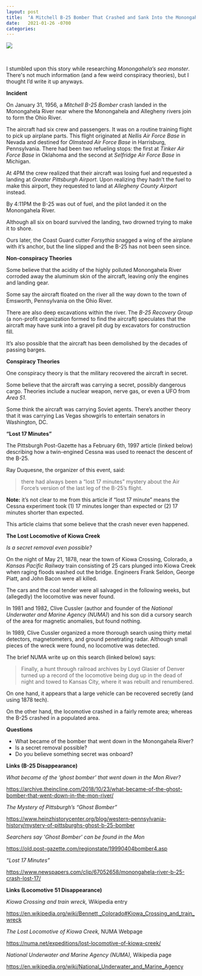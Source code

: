 ```yaml
---
layout: post
title:  "A Mitchell B-25 Bomber That Crashed and Sank Into the Monongahela River in the Winter of 1956 Has Never Been Found – Was It Carrying a Secret Cargo or Passenger?"
date:   2021-01-26 -0700
categories:
---
```

![](https://www.heinzhistorycenter.org/wp-content/uploads/2016/01/The-Mystery-of-Pittsburghs-Ghost-Bomber-copy-1440x617.jpg)

<br>

I stumbled upon this story while researching *Monongahela’s sea monster*.  There's not much information (and a few weird conspiracy theories), but I thought I’d write it up anyways.


**Incident**


On January 31, 1956, a *Mitchell B-25 Bomber* crash landed in the Monongahela River near where the Monongahela and Allegheny rivers join to form the Ohio River.


The aircraft had six crew and passengers.  It was on a routine training flight to pick up airplane parts.  This flight originated at *Nellis Air Force Base* in Nevada and destined for *Olmstead Air Force Base* in Harrisburg, Pennsylvania.  There had been two refueling stops: the first at *Tinker Air Force Base* in Oklahoma and the second at *Selfridge Air Force Base* in Michigan.


At 4PM the crew realized that their aircraft was losing fuel and requested a landing at *Greater Pittsburgh Airport*.  Upon realizing they hadn’t the fuel to make this airport, they requested to land at *Allegheny County Airport* instead.


By 4:11PM the B-25 was out of fuel, and the pilot landed it on the Monongahela River.


Although all six on board survived the landing, two drowned trying to make it to shore.


Ours later, the Coast Guard cutter *Forsythia* snagged a wing of the airplane with it’s anchor, but the line slipped and the B-25 has not been seen since.



**Non-conspiracy Theories**

Some believe that the acidity of the highly polluted Monongahela River corroded away the aluminum skin of the aircraft, leaving only the engines and landing gear.


Some say the aircraft floated on the river all the way down to the town of Emsworth, Pennsylvania on the Ohio River.


There are also deep excavations within the river.  The *B-25 Recovery Group* (a non-profit organization formed to find the aircraft) speculates that the aircraft may have sunk into a gravel pit dug by excavators for construction fill.


It’s also possible that the aircraft has been demolished by the decades of passing barges.



**Conspiracy Theories**

One conspiracy theory is that the military recovered the aircraft in secret.


Some believe that the aircraft was carrying a secret, possibly dangerous cargo.  Theories include a nuclear weapon, nerve gas, or even a UFO from *Area 51*.


Some think the aircraft was carrying Soviet agents.  There’s another theory that it was carrying Las Vegas showgirls to entertain senators in Washington, DC.



**“Lost 17 Minutes”**

The Pittsburgh Post-Gazette has a February 6th, 1997 article (linked below) describing how a twin-engined Cessna was used to reenact the descent of the B-25.


Ray Duquesne, the organizer of this event, said:

>  there had always been a “lost 17 minutes” mystery about the Air Force’s version of the last leg of the B-25’s flight.


**Note:** it’s not clear to me from this article if “lost 17 minute” means the Cessna experiment took (1) 17 minutes longer than expected or (2) 17 minutes shorter than expected.


This article claims that some believe that the crash never even happened.


**The Lost Locomotive of Kiowa Creek**

*Is a secret removal even possible?*


On the night of May 21, 1878, near the town of Kiowa Crossing, Colorado, a *Kansas Pacific Railway* train consisting of 25 cars plunged into Kiowa Creek when raging floods washed out the bridge.  Engineers Frank Seldon, George Piatt, and John Bacon were all killed.


The cars and the coal tender were all salvaged in the following weeks, but (allegedly) the locomotive was never found.


In 1981 and 1982, Clive Cussler (author and founder of the *National Underwater and Marine Agency (NUMA)*) and his son did a cursory search of the area for magnetic anomalies, but found nothing.


In 1989, Clive Cussler organized a more thorough search using thirty metal detectors, magnetometers, and ground penetrating radar.  Although small pieces of the wreck were found, no locomotive was detected.


The brief NUMA write up on this search (linked below) says:

> Finally, a hunt through railroad archives by Loyd Glasier of Denver turned up a record of the locomotive being dug up in the dead of night and towed to Kansas City, where it was rebuilt and renumbered.


On one hand, it appears that a large vehicle can be recovered secretly (and using 1878 tech).


On the other hand, the locomotive crashed in a fairly remote area; whereas the B-25 crashed in a populated area.

**Questions**

* What became of the bomber that went down in the Monongahela River?
* Is a secret removal possible?
* Do you believe something secret was onboard?


**Links (B-25 Disappearance)**

*What became of the ‘ghost bomber’ that went down in the Mon River?*

<https://archive.theincline.com/2018/10/23/what-became-of-the-ghost-bomber-that-went-down-in-the-mon-river/>


*The Mystery of Pittsburgh’s “Ghost Bomber”*

<https://www.heinzhistorycenter.org/blog/western-pennsylvania-history/mystery-of-pittsburghs-ghost-b-25-bomber>


*Searchers say 'Ghost Bomber' can be found in the Mon*

<https://old.post-gazette.com/regionstate/19990404bomber4.asp>


*“Lost 17 Minutes”*

<https://www.newspapers.com/clip/67052658/monongahela-river-b-25-crash-lost-17/>



**Links (Locomotive 51 Disappearance)**

*Kiowa Crossing and train wreck,* Wikipedia entry

<https://en.wikipedia.org/wiki/Bennett,_Colorado#Kiowa_Crossing_and_train_wreck>


*The Lost Locomotive of Kiowa Creek,* NUMA Webpage

<https://numa.net/expeditions/lost-locomotive-of-kiowa-creek/>


*National Underwater and Marine Agency (NUMA),* Wikipedia page

<https://en.wikipedia.org/wiki/National_Underwater_and_Marine_Agency>